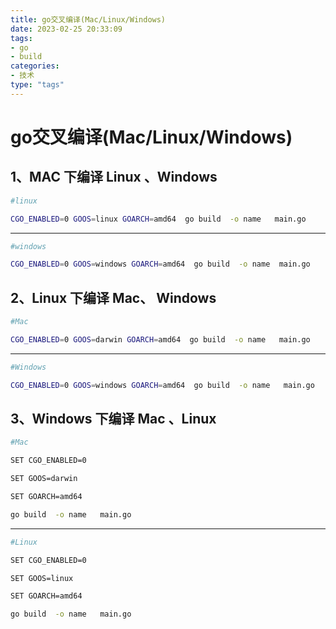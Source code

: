 ```yaml
---
title: go交叉编译(Mac/Linux/Windows)
date: 2023-02-25 20:33:09
tags:
- go
- build
categories:
- 技术
type: "tags"
---
```


# go交叉编译(Mac/Linux/Windows)

## 1、MAC 下编译 Linux 、Windows

```bash
#linux

CGO_ENABLED=0 GOOS=linux GOARCH=amd64  go build  -o name   main.go
```

---

```bash
#windows

CGO_ENABLED=0 GOOS=windows GOARCH=amd64  go build  -o name  main.go
```

## 2、Linux 下编译 Mac、 Windows

```bash
#Mac

CGO_ENABLED=0 GOOS=darwin GOARCH=amd64  go build  -o name   main.go
```

---

```bash
#Windows

CGO_ENABLED=0 GOOS=windows GOARCH=amd64  go build  -o name   main.go
```

## 3、Windows 下编译 Mac 、Linux

```bash
#Mac

SET CGO_ENABLED=0

SET GOOS=darwin

SET GOARCH=amd64

go build  -o name   main.go
```

---

```bash
#Linux

SET CGO_ENABLED=0

SET GOOS=linux

SET GOARCH=amd64

go build  -o name   main.go
```

